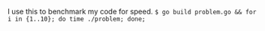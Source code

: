I use this to benchmark my code for speed.
`$ go build problem.go && for i in {1..10}; do time ./problem; done;`